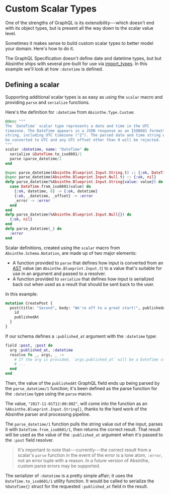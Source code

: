# Custom Scalar Types

One of the strengths of GraphQL is its extensibility---which doesn't end with
its object types, but is present all the way down to the scalar value level.

Sometimes it makes sense to build custom scalar types to better model your
domain. Here's how to do it.

The GraphQL Specification doesn't define date and datetime types, but but Absinthe ships with several pre-built for use via [import_types](importing-types.html). In this example we'll look at how `:datetime` is defined.

## Defining a scalar

Supporting additional scalar types is as easy as using the `scalar` macro and
providing `parse` and `serialize` functions.

Here's the definition for `:datetime` from `Absinthe.Type.Custom`:

``` elixir
@desc """
The `DateTime` scalar type represents a date and time in the UTC
timezone. The DateTime appears in a JSON response as an ISO8601 formatted
string, including UTC timezone ("Z"). The parsed date and time string will
be converted to UTC and any UTC offset other than 0 will be rejected.
"""
scalar :datetime, name: "DateTime" do
  serialize &DateTime.to_iso8601/1
  parse &parse_datetime/1
end

@spec parse_datetime(Absinthe.Blueprint.Input.String.t) :: {:ok, DateTime.t} | :error
@spec parse_datetime(Absinthe.Blueprint.Input.Null.t) :: {:ok, nil}
defp parse_datetime(%Absinthe.Blueprint.Input.String{value: value}) do
  case DateTime.from_iso8601(value) do
    {:ok, datetime, 0} -> {:ok, datetime}
    {:ok, _datetime, _offset} -> :error
    _error -> :error
  end
end
defp parse_datetime(%Absinthe.Blueprint.Input.Null{}) do
  {:ok, nil}
end
defp parse_datetime(_) do
  :error
end
```

Scalar definitions, created using the `scalar` macro from
`Absinthe.Schema.Notation`, are made up of two major elements:

- A function provided to `parse` that defines how input is converted
  from an [AST](https://en.wikipedia.org/wiki/Abstract_syntax_tree)
  value (an `Absinthe.Blueprint.Input.t`) to a value that's suitable
  for use in an argument and passed to a resolver.
- A function provided to `serialize` that defines how input is
  serialized back out when used as a result that should be sent back
  to the user.

In this example:

```graphql
mutation CreatePost {
  post(title: "Second", body: "We're off to a great start!", publishedAt: "2017-11-01T12:00:00Z") {
    id
    publishedAt
  }
}
```

If our schema defines a `:published_at` argument with the `:datetime` type:

``` elixir
field :post, :post do
  arg :published_at, :datetime
  resolve fn _, args, _ ->
    # If the arg is provided, `args.published_at` will be a DateTime struct
    # ...
  end
end
```

Then, the value of the `publishedAt` GraphQL field ends up being
parsed by the `parse_datetime/1` function; it's been defined as the
parse function for the `:datetime` type using the `parse` macro.

The value, `"2017-11-01T12:00:00Z"`, will come into the function as an `%Absinthe.Blueprint.Input.String{}`, thanks to the hard work of the Absinthe parser and processing pipeline.

The `parse_datetime/1` function pulls the string value out of the
input, parses it with `DateTime.from_iso8601/1`, then returns the
correct result. That result will be used as the value of the
`:published_at` argument when it's passed to the `:post` field
resolver.

> It's important to note that---currently---the correct result from a
> scalar's `parse` function in the event of the error is a lone atom,
> `:error`, not an error tuple with a reason. In a future version of
> Absinthe, custom parse errors may be supported.

The serializer of `:datetime` is a pretty simple affair; it uses the
`DateTime.to_iso8601/1` utility function. It would be called to
serialize the `%DateTime{}` struct for the requested `:published_at`
field in the result.
